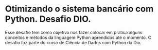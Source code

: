 # Otimizando o sistema bancário com Python. Desafio DIO.
Esse desafio tem como objetivo nos fazer colocar em prática alguns conceitos e métodos da linguagem Python aprendidos até o momento. O desafio faz parte do curso de Ciência de Dados com Python da Dio.
